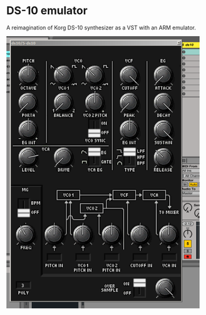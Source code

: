 # DS-10 emulator

A reimagination of Korg DS-10 synthesizer as a VST with an ARM emulator.

![alt text](screenshot.png "Screenshot")


